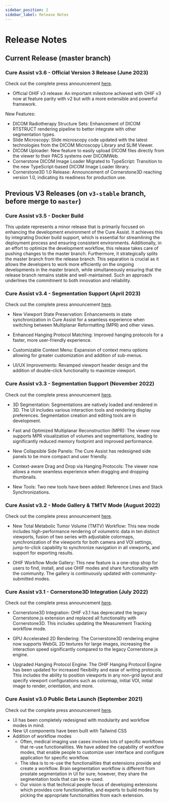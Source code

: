 ```yaml
---
sidebar_position: 2
sidebar_label: Release Notes
---
```


# Release Notes

## Current Release (master branch)

### Cure Assist v3.6 - Official Version 3 Release (June 2023)

Check out the complete press announcement
[here](https://ohif.org/newsletters/2023-06-08-ohif%20viewer%20v3%20official%20release%20&%20new%20nci%20funding--release).

- Official OHIF v3 release: An important milestone achieved with OHIF v3 now at
  feature parity with v2 but with a more extensible and powerful framework.

New Features:

- DICOM Radiotherapy Structure Sets: Enhancement of DICOM RTSTRUCT rendering
  pipeline to better integrate with other segmentation types.
- Slide Microscopy: Slide microscopy code updated with the latest technologies
  from the DICOM Microscopy Library and SLIM Viewer.
- DICOM Uploader: New feature to easily upload DICOM files directly from the
  viewer to their PACS systems over DICOMWeb.
- Cornerstone DICOM Image Loader Migrated to TypeScript: Transition to the new
  TypeScript-based DICOM Image Loader library.
- Cornerstone3D 1.0 Release: Announcement of Cornerstone3D reaching version 1.0,
  indicating its readiness for production use.

## Previous V3 Releases (on `v3-stable` branch, before merge to `master`)

### Cure Assist v3.5 - Docker Build

This update represents a minor release that is primarily focused on enhancing
the development environment of the Cure Assist. It achieves this by integrating
Docker build support, which is essential for streamlining the deployment process
and ensuring consistent environments. Additionally, in an effort to optimize the
development workflow, this release takes care of pushing changes to the master
branch. Furthermore, it strategically splits the master branch from the release
branch. This separation is crucial as it allows the developers to work more
efficiently on the ongoing developments in the master branch, while
simultaneously ensuring that the release branch remains stable and
well-maintained. Such an approach underlines the commitment to both innovation
and reliability.

### Cure Assist v3.4 - Segmentation Support (April 2023)

Check out the complete press announcement
[here](https://ohif.org/newsletters/2023-04-03-new%20product%20features,%20grant%20updates%20and%20collaborations).

- New Viewport State Preservation: Enhancements in state synchronization in Cure
  Assist for a seamless experience when switching between Multiplanar
  Reformatting (MPR) and other views.

- Enhanced Hanging Protocol Matching: Improved hanging protocols for a faster,
  more user-friendly experience.

- Customizable Context Menu: Expansion of context menu options allowing for
  greater customization and addition of sub-menus.

- UI/UX Improvements: Revamped viewport header design and the addition of
  double-click functionality to maximize viewport.

### Cure Assist v3.3 - Segmentation Support (November 2022)

Check out the complete press announcement
[here](https://ohif.org/newsletters/2022-11-21-ohif%20viewer:%20dicom%20segmentation%20support).

- 3D Segmentation: Segmentations are natively loaded and rendered in 3D. The UI
  includes various interaction tools and rendering display preferences.
  Segmentation creation and editing tools are in development.

- Fast and Optimized Multiplanar Reconstruction (MPR): The viewer now supports
  MPR visualization of volumes and segmentations, leading to significantly
  reduced memory footprint and improved performance.

- New Collapsible Side Panels: The Cure Assist has redesigned side panels to be
  more compact and user friendly.

- Context-aware Drag and Drop via Hanging Protocols: The viewer now allows a
  more seamless experience when dragging and dropping thumbnails.

- New Tools: Two new tools have been added: Reference Lines and Stack
  Synchronizations.

### Cure Assist v3.2 - Mode Gallery & TMTV Mode (August 2022)

Check out the complete press announcement
[here](https://ohif.org/newsletters/2022-08-18-mode%20gallery%20and%20tmtv%20mode).

- New Total Metabolic Tumor Volume (TMTV) Workflow: This new mode includes
  high-performance rendering of volumetric data in ten distinct viewports,
  fusion of two series with adjustable colormaps, synchronization of the
  viewports for both camera and VOI settings, jump-to-click capability to
  synchronize navigation in all viewports, and support for exporting results.

- OHIF Workflow Mode Gallery: This new feature is a one-stop shop for users to
  find, install, and use OHIF modes and share functionality with the community.
  The gallery is continuously updated with community-submitted modes.

### Cure Assist v3.1 - Cornerstone3D Integration (July 2022)

Check out the complete press announcement
[here](https://ohif.org/newsletters/2022-07-28-ohif%20&%20cornerstone3d%20integratione).

- Cornerstone3D Integration: OHIF v3.1 has deprecated the legacy Cornerstone.js
  extension and replaced all functionality with Cornerstone3D. This includes
  updating the Measurement Tracking workflow mode.

- GPU Accelerated 2D Rendering: The Cornerstone3D rendering engine now supports
  WebGL 2D textures for large images, increasing the interaction speed
  significantly compared to the legacy Cornerstone.js engine.

- Upgraded Hanging Protocol Engine: The OHIF Hanging Protocol Engine has been
  updated for increased flexibility and ease of writing protocols. This includes
  the ability to position viewports in any non-grid layout and specify viewport
  configurations such as colormap, initial VOI, initial image to render,
  orientation, and more.

### Cure Assist v3.0 Public Beta Launch (September 2021)

Check out the complete press announcement
[here](https://ohif.org/newsletters/2021-09-14-ohif%20update:%20v3%20public%20beta%20launch--release).

- UI has been completely redesigned with modularity and workflow modes in mind.
- New UI components have been built with Tailwind CSS
- Addition of workflow modes
  - Often, medical imaging use cases involves lots of specific workflows that
    re-use functionalities. We have added the capability of workflow modes, that
    enable people to customize user interface and configure application for
    specific workflow.
  - The idea is to re-use the functionalities that extensions provide and create
    a workflow. Brain segmentation workflow is different from prostate
    segmentation in UI for sure; however, they share the segmentation tools that
    can be re-used.
  - Our vision is that technical people focus of developing extensions which
    provides core functionalities, and experts to build modes by picking the
    appropriate functionalities from each extension.

<!-- Below, you can find the gap analysis between the `OHIF-v2` and `OHIF-v3`:

<table>
    <thead>
        <tr>
            <th align="left" width="50%">OHIF-v2 functionalities</th>
            <th align="center">OHIF-v3</th>
            <th align="center">Comment</th>
        </tr>
    </thead>
<tbody>
    <tr>
        <td align="left">Rendering of 2D images via Cornerstone</td>
        <td align="center">✅</td>
        <td align="center"></td>
    </tr>
    <tr>
        <td align="left">Study List</td>
        <td align="center">✅</td>
        <td align="center"></td>
    </tr>
    <tr>
        <td align="left">Series Browser</td>
        <td align="center">✅</td>
        <td align="center"></td>
    </tr>
    <tr>
        <td align="left">DICOM JSON</td>
        <td align="center">✅</td>
        <td align="center"></td>
    </tr>
    <tr>
        <td align="left">2D Tools via CornerstoneTools</td>
        <td align="center">✅</td>
        <td align="center"></td>
    </tr>
    <tr>
        <td align="left">OpenID Connect standard authentication flow for connecting to identity providers</td>
        <td align="center">✅</td>
        <td align="center"></td>
    </tr>
    <tr>
        <td align="left">Internationalization</td>
        <td align="center">✅</td>
        <td align="center"></td>
    </tr>
    <tr>
        <td align="left">Drag/drop DICOM data into the viewer (see https://viewer.ohif.org/local)</td>
        <td align="center">✅</td>
        <td align="center"></td>
    </tr>
    <tr>
        <td align="left">White-labelling: Easily replace the OHIF Logo with your logo</td>
        <td align="center">✅</td>
        <td align="center"></td>
    </tr>
     <tr>
        <td align="left">DICOM PDF support</td>
        <td align="center">✅</td>
    </tr>
    <tr>
        <td align="left">DICOM Whole-slide imaging viewport</td>
        <td align="center">🔜</td>
        <td align="center">In Progress</td>
    </tr>
    <tr>
        <td align="left">IHE Invoke Image Display - Standard-compliant launching of the viewer (e.g. from PACS or RIS)</td>
        <td align="center">🔜</td>
        <td align="center">Not Started</td>
    </tr>
    <tr>
        <td align="left">Displaying non-renderable DICOM as HTML</td>
        <td align="center">🔜</td>
        <td align="center">Not Started</td>
    </tr>
    <tr>
        <td align="left">Segmentation support</td>
        <td align="center">✅</td>
        <td align="center">Not Started</td>
    </tr>
    <tr>
        <td align="left">RT STRUCT support</td>
        <td align="center">🔜</td>
        <td align="center">Not Started</td>
    </tr>
    <tr>
        <td align="left">DICOM upload to PACS</td>
        <td align="center">🔜</td>
        <td align="center">Not Started</td>
    </tr>
    <tr>
        <td align="left">Google Cloud adapter</td>
        <td align="center">🔜</td>
        <td align="center">Not Started</td>
    </tr>
    <tr>
        <td align="left">VTK Extension + MIP / MPR layout</td>
        <td align="center">✅</td>
        <td align="center">3D rendering and 3D annotation tools via Cornerstone3D</td>
    </tr>
    <tr>
        <td align="left">UMD Build (Embedded Viewer). </td>
        <td align="center">❌</td>
        <td align="center">The problem is that this breaks a bunch of extensions that rely on third party scripts (e.g. VTK) which have their own web worker loaders.</td>
    </tr>
</tbody>
</table> -->
